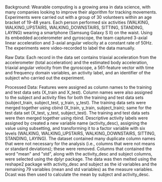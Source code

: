 Background: Wearable computing is a growing area in data science, with many companies looking to improve their algorithm for 
tracking movements. Experiments were carried out with a group of 30 volunteers within an age bracket of 19-48 years. Each person performed six activities (WALKING, WALKING_UPSTAIRS, WALKING_DOWNSTAIRS, SITTING, STANDING, LAYING) wearing a smartphone (Samsung Galaxy S II) on the waist. Using its embedded accelerometer and gyroscope, the team captured 3-axial linear acceleration and 3-axial angular velocity at a constant rate of 50Hz. The experiments were video-recorded to label the data manually.

Raw Data: Each record in the data set contains triaxial acceleration from the accelerometer (total acceleration) and the estimated body acceleration, triaxial angular velocity from the gyroscope, a 561-feature vector with time and frequency domain variables, an activity label, and an identifier of the subject who carried out the experiment.

Processed Data: Features were assigned as column names to the training and test data sets (X_train and X_test). Column names were also assigned to the subject and activity files for both the training and test data sets (subject_train, subject_test, y_train, y_test). The training data sets were merged together using cbind (X_train, y_train, subject_train); same for the test data set (X_test, y_test, subject_test). The training and test data sets were then merged together using rbind. Descriptive activity labels were assigned by created a new variable name (activity_desc), assigning the value using subsetting, and transforming it to a factor variable with six levels (WALKING, WALKING_UPSTAIRS, WALKING_DOWNSTAIRS, SITTING, STANDING, LAYING). The dataset contained many duplicate column names that were not necessary for the analysis (i.e., columns that were not means or standard deviations); these were removed. Columns that contained the word "mean" and "std", along with the activity_desc and subject columns, were selected using the dplyr package. The data was then melted using the reshape2 package with activity_desc and subject as the id variables and the remaining 79 variables (mean and std variables) as the measure variables. Dcast was then used to calculate the mean by subject and activity_desc. 

